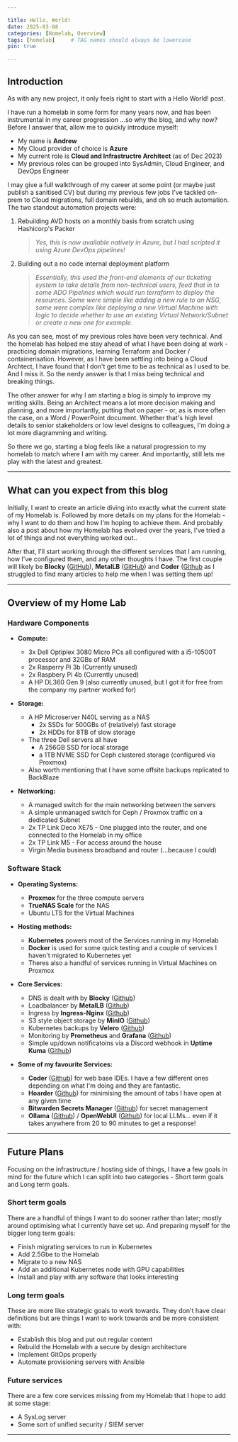 ```yaml
---

title: Hello, World!
date: 2025-03-08
categories: [Homelab, Overview]
tags: [homelab]     # TAG names should always be lowercase
pin: true

---
```


## Introduction

As with any new project, it only feels right to start with a Hello World! post.

I have run a homelab in some form for many years now, and has been instrumental in my career progression ...so why the blog, and why now? Before I answer that, allow me to quickly introduce myself:
- My name is **Andrew**
- My Cloud provider of choice is **Azure**
- My current role is **Cloud and Infrastructre Architect** (as of Dec 2023)
- My previous roles can be grouped into SysAdmin, Cloud Engineer, and DevOps Engineer

I may give a full walkthrough of my career at some point (or maybe just publish a sanitised CV) but during my previous few jobs I've tackled on-prem to Cloud migrations, full domain rebuilds, and oh so much automation. The two standout automation projects were:
1. Rebuilding AVD hosts on a monthly basis from scratch using Hashicorp's Packer

    > *Yes, this is now available natively in Azure, but I had scripted it using Azure DevOps pipelines!*

2. Building out a no code internal deployment platform

    > *Essentially, this used the front-end elements of our ticketing system to take details from non-technical users, feed that in to some ADO Pipelines which would run terraform to deploy the resources. Some were simple like adding a new rule to an NSG, some were complex like deploying a new Virtual Machine with logic to decide whether to use an existing Virtual Network/Subnet or create a new one for example.*
    
As you can see, most of my previous roles have been very technical. And the homelab has helped me stay ahead of what I have been doing at work - practicing domain migrations, learning Terraform and Docker / containerisation. However, as I have been settling into being a Cloud Archtect, I have found that I don't get time to be as technical as I used to be. And I miss it. So the nerdy answer is that I miss being technical and breaking things.

The other answer for why I am starting a blog is simply to improve my writing skills. Being an Architect means a lot more decision making and planning, and more importantly, putting that on paper - or, as is more often the case, on a Word / PowerPoint document. Whether that's high level details to senior stakeholders or low level designs to colleagues, I'm doing a lot more diagramming and writing. 

So there we go, starting a blog feels like a natural progression to my homelab to match where I am with my career. And importantly, still lets me play with the latest and greatest.

---

## What can you expect from this blog

Initially, I want to create an article diving into exactly what the current state of my Homelab is. Followed by more details on my plans for the Homelab - why I want to do them and how I'm hoping to achieve them. And probably also a post about how my Homelab has evolved over the years, I've tried a lot of things and not everything worked out.. 

After that, I'll start working through the different services that I am running, how I've configured them, and any other thoughts I have. The first couple will likely be **Blocky** ([GitHub](https://github.com/0xERR0R/blocky)), **MetalLB** ([GitHub](https://github.com/metallb/metallb)) and **Coder** ([Github](https://github.com/coder/coder) as I struggled to find many articles to help me when I was setting them up!

---

## Overview of my Home Lab

### Hardware Components
- **Compute:** 
    - 3x Dell Optiplex 3080 Micro PCs all configured with a i5-10500T processor and 32GBs of RAM
    - 2x Rasperry Pi 3b (Currently unused)
    - 2x Raspbery Pi 4b (Currently unused)
    - A HP DL360 Gen 9 (also currently unused, but I got it for free from the company my partner worked for)

- **Storage:** 
    - A HP Microserver N40L serving as a NAS
        - 2x SSDs for 500GBs of (relatively) fast storage
        - 2x HDDs for 8TB of slow storage
    - The three Dell servers all have
        - A 256GB SSD for local storage
        - a 1TB NVME SSD for Ceph clustered storage (configured via Proxmox)
    - Also worth mentioning that I have some offsite backups replicated to BackBlaze

- **Networking:** 
    - A managed switch for the main networking between the servers
    - A simple unmanaged switch for Ceph / Proxmox traffic on a dedicated Subnet
    - 2x TP Link Deco XE75 - One plugged into the router, and one connected to the Homelab in my office
    - 2x TP Link M5 - For access around the house
    - Virgin Media business broadband and router (...because I could)

### Software Stack
- **Operating Systems:** 
    - **Proxmox** for the three compute servers
    - **TrueNAS Scale** for the NAS
    - Ubuntu LTS for the Virtual Machines
    
- **Hosting methods:** 
    - **Kubernetes** powers most of the Services running in my Homelab
    - **Docker** is used for some quick testing and a couple of services I haven't migrated to Kubernetes yet
    - Theres also a handful of services running in Virtual Machines on Proxmox

- **Core Services:**
    - DNS is dealt with by **Blocky** ([Github](https://github.com/0xERR0R/blocky))
    - Loadbalancer by **MetalLB** ([Github](https://github.com/metallb/metallb))
    - Ingress by **Ingress-Nginx** ([Github](https://github.com/kubernetes/ingress-nginx))
    - S3 style object storage by **MinIO** ([Github](https://github.com/minio/minio))
    - Kubernetes backups by **Velero** ([Github](https://github.com/vmware-tanzu/velero))
    - Monitoring by **Prometheus** and **Grafana** ([Github](https://github.com/prometheus-operator/kube-prometheus))
    - Simple up/down notificatoins via a Discord webhook in **Uptime Kuma** ([Github](https://github.com/louislam/uptime-kuma))

- **Some of my favourite Services:**
    - **Coder** ([Github](https://github.com/coder/coder)) for web base IDEs. I have a few different ones depending on what I'm doing and they are fantastic.
    - **Hoarder** ([Github](https://github.com/hoarder-app/hoarder)) for minimising the amount of tabs I have open at any given time
    - **Bitwarden Secrets Manager** ([Github](https://github.com/bitwarden/sm-kubernetes)) for secret management
    - **Ollama** ([Github](https://github.com/ollama/ollama)) / **OpenWebUI** ([Github](https://github.com/open-webui/open-webui)) for local LLMs... even if it takes anywhere from 20 to 90 minutes to get a response!

---

## Future Plans
Focusing on the infrastructure / hosting side of things, I have a few goals in mind for the future which I can split into two categories - Short term goals and Long term goals. 

### Short term goals
There are a handful of things I want to do sooner rather than later; mostly around optimising what I currently have set up. And preparing myself for the bigger long term goals:
- Finish migrating services to run in Kubernetes
- Add 2.5Gbe to the Homelab
- Migrate to a new NAS
- Add an additional Kubernetes node with GPU capabilities
- Install and play with any software that looks interesting

### Long term goals
These are more like strategic goals to work towards. They don't have clear definitions but are things I want to work towards and be more consistent with:

- Establish this blog and put out regular content
- Rebuild the Homelab with a secure by design architecture
- Implement GitOps properly 
- Automate provisioning servers with Ansible

### Future services 
There are a few core services missing from my Homelab that I hope to add at some stage:
- A SysLog server
- Some sort of unified security / SIEM server

---

